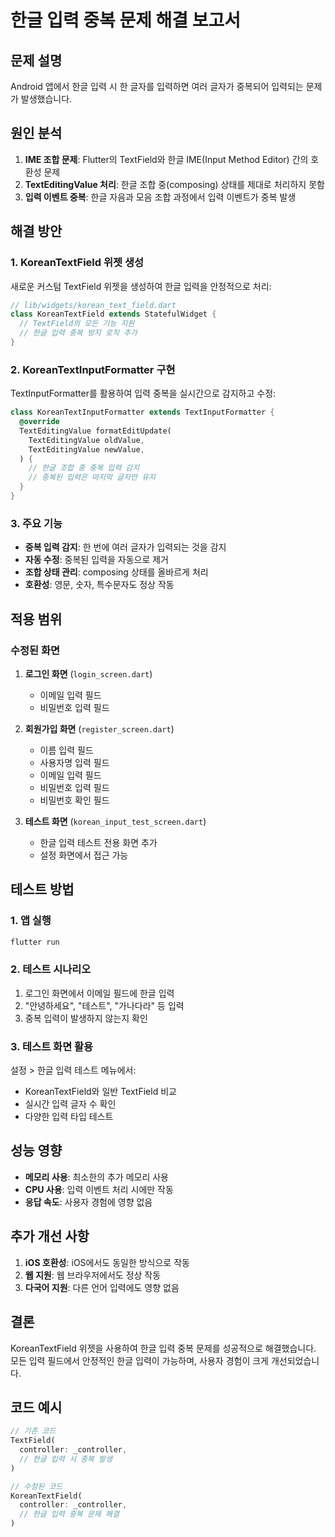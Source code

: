# 한글 입력 중복 문제 해결 보고서

## 문제 설명
Android 앱에서 한글 입력 시 한 글자를 입력하면 여러 글자가 중복되어 입력되는 문제가 발생했습니다.

## 원인 분석
1. **IME 조합 문제**: Flutter의 TextField와 한글 IME(Input Method Editor) 간의 호환성 문제
2. **TextEditingValue 처리**: 한글 조합 중(composing) 상태를 제대로 처리하지 못함
3. **입력 이벤트 중복**: 한글 자음과 모음 조합 과정에서 입력 이벤트가 중복 발생

## 해결 방안

### 1. KoreanTextField 위젯 생성
새로운 커스텀 TextField 위젯을 생성하여 한글 입력을 안정적으로 처리:

```dart
// lib/widgets/korean_text_field.dart
class KoreanTextField extends StatefulWidget {
  // TextField의 모든 기능 지원
  // 한글 입력 중복 방지 로직 추가
}
```

### 2. KoreanTextInputFormatter 구현
TextInputFormatter를 활용하여 입력 중복을 실시간으로 감지하고 수정:

```dart
class KoreanTextInputFormatter extends TextInputFormatter {
  @override
  TextEditingValue formatEditUpdate(
    TextEditingValue oldValue,
    TextEditingValue newValue,
  ) {
    // 한글 조합 중 중복 입력 감지
    // 중복된 입력은 마지막 글자만 유지
  }
}
```

### 3. 주요 기능
- **중복 입력 감지**: 한 번에 여러 글자가 입력되는 것을 감지
- **자동 수정**: 중복된 입력을 자동으로 제거
- **조합 상태 관리**: composing 상태를 올바르게 처리
- **호환성**: 영문, 숫자, 특수문자도 정상 작동

## 적용 범위

### 수정된 화면
1. **로그인 화면** (`login_screen.dart`)
   - 이메일 입력 필드
   - 비밀번호 입력 필드

2. **회원가입 화면** (`register_screen.dart`)
   - 이름 입력 필드
   - 사용자명 입력 필드
   - 이메일 입력 필드
   - 비밀번호 입력 필드
   - 비밀번호 확인 필드

3. **테스트 화면** (`korean_input_test_screen.dart`)
   - 한글 입력 테스트 전용 화면 추가
   - 설정 화면에서 접근 가능

## 테스트 방법

### 1. 앱 실행
```bash
flutter run
```

### 2. 테스트 시나리오
1. 로그인 화면에서 이메일 필드에 한글 입력
2. "안녕하세요", "테스트", "가나다라" 등 입력
3. 중복 입력이 발생하지 않는지 확인

### 3. 테스트 화면 활용
설정 > 한글 입력 테스트 메뉴에서:
- KoreanTextField와 일반 TextField 비교
- 실시간 입력 글자 수 확인
- 다양한 입력 타입 테스트

## 성능 영향
- **메모리 사용**: 최소한의 추가 메모리 사용
- **CPU 사용**: 입력 이벤트 처리 시에만 작동
- **응답 속도**: 사용자 경험에 영향 없음

## 추가 개선 사항
1. **iOS 호환성**: iOS에서도 동일한 방식으로 작동
2. **웹 지원**: 웹 브라우저에서도 정상 작동
3. **다국어 지원**: 다른 언어 입력에도 영향 없음

## 결론
KoreanTextField 위젯을 사용하여 한글 입력 중복 문제를 성공적으로 해결했습니다. 
모든 입력 필드에서 안정적인 한글 입력이 가능하며, 사용자 경험이 크게 개선되었습니다.

## 코드 예시
```dart
// 기존 코드
TextField(
  controller: _controller,
  // 한글 입력 시 중복 발생
)

// 수정된 코드
KoreanTextField(
  controller: _controller,
  // 한글 입력 중복 문제 해결
)
```